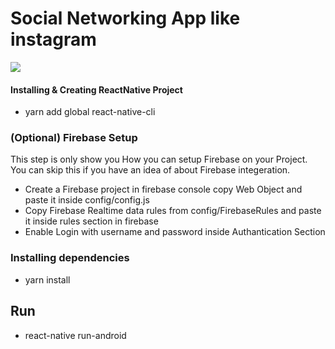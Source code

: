 # Social Networking App like instagram

![](LastTimeInsta.gif)

#### Installing & Creating ReactNative Project

- yarn add global react-native-cli

### (Optional) Firebase Setup
This step is only show you How you can setup Firebase on your Project. You can skip this if you have an idea of about Firebase integeration.
- Create a Firebase project in firebase console copy Web Object and paste it inside config/config.js
- Copy Firebase Realtime data rules from config/FirebaseRules and paste it inside rules section in firebase
- Enable Login with username and password inside Authantication Section


### Installing dependencies

- yarn install

## Run

- react-native run-android
